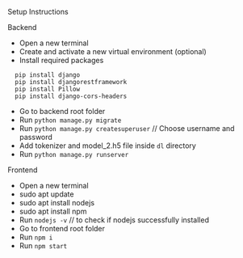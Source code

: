 Setup Instructions

Backend

- Open a new terminal
- Create and activate a new virtual environment (optional)
- Install required packages
```
  pip install django
  pip install djangorestframework
  pip install Pillow
  pip install django-cors-headers
```
- Go to backend root folder
- Run `python manage.py migrate`
- Run `python manage.py createsuperuser` // Choose username and password
- Add tokenizer and model_2.h5 file inside `dl` directory
- Run `python manage.py runserver`

Frontend

- Open a new terminal
- sudo apt update
- sudo apt install nodejs
- sudo apt install npm
- Run `nodejs -v` // to check if nodejs successfully installed
- Go to frontend root folder
- Run `npm i`
- Run `npm start`
